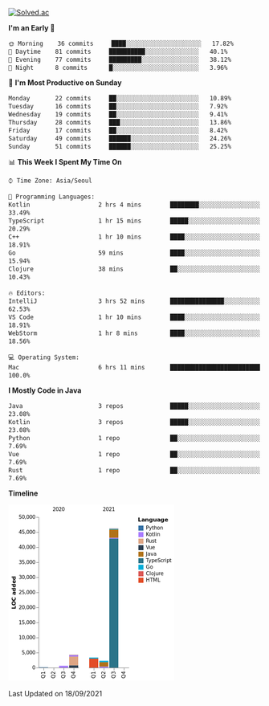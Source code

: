 [![Solved.ac](http://mazassumnida.wtf/api/v2/generate_badge?boj=kuckjwi)](https://solved.ac/kuckjwi)
<!--START_SECTION:waka-->
**I'm an Early 🐤** 

```text
🌞 Morning    36 commits     ████░░░░░░░░░░░░░░░░░░░░░   17.82% 
🌆 Daytime    81 commits     ██████████░░░░░░░░░░░░░░░   40.1% 
🌃 Evening    77 commits     █████████░░░░░░░░░░░░░░░░   38.12% 
🌙 Night      8 commits      █░░░░░░░░░░░░░░░░░░░░░░░░   3.96%

```
📅 **I'm Most Productive on Sunday** 

```text
Monday       22 commits     ██░░░░░░░░░░░░░░░░░░░░░░░   10.89% 
Tuesday      16 commits     ██░░░░░░░░░░░░░░░░░░░░░░░   7.92% 
Wednesday    19 commits     ██░░░░░░░░░░░░░░░░░░░░░░░   9.41% 
Thursday     28 commits     ███░░░░░░░░░░░░░░░░░░░░░░   13.86% 
Friday       17 commits     ██░░░░░░░░░░░░░░░░░░░░░░░   8.42% 
Saturday     49 commits     ██████░░░░░░░░░░░░░░░░░░░   24.26% 
Sunday       51 commits     ██████░░░░░░░░░░░░░░░░░░░   25.25%

```


📊 **This Week I Spent My Time On** 

```text
⌚︎ Time Zone: Asia/Seoul

💬 Programming Languages: 
Kotlin                   2 hrs 4 mins        ████████░░░░░░░░░░░░░░░░░   33.49% 
TypeScript               1 hr 15 mins        █████░░░░░░░░░░░░░░░░░░░░   20.29% 
C++                      1 hr 10 mins        ████░░░░░░░░░░░░░░░░░░░░░   18.91% 
Go                       59 mins             ████░░░░░░░░░░░░░░░░░░░░░   15.94% 
Clojure                  38 mins             ██░░░░░░░░░░░░░░░░░░░░░░░   10.43%

🔥 Editors: 
IntelliJ                 3 hrs 52 mins       ███████████████░░░░░░░░░░   62.53% 
VS Code                  1 hr 10 mins        ████░░░░░░░░░░░░░░░░░░░░░   18.91% 
WebStorm                 1 hr 8 mins         ████░░░░░░░░░░░░░░░░░░░░░   18.56%

💻 Operating System: 
Mac                      6 hrs 11 mins       █████████████████████████   100.0%

```

**I Mostly Code in Java** 

```text
Java                     3 repos             █████░░░░░░░░░░░░░░░░░░░░   23.08% 
Kotlin                   3 repos             █████░░░░░░░░░░░░░░░░░░░░   23.08% 
Python                   1 repo              ██░░░░░░░░░░░░░░░░░░░░░░░   7.69% 
Vue                      1 repo              ██░░░░░░░░░░░░░░░░░░░░░░░   7.69% 
Rust                     1 repo              ██░░░░░░░░░░░░░░░░░░░░░░░   7.69%

```


**Timeline**

![Chart not found](https://raw.githubusercontent.com/kuckjwi0928/kuckjwi0928/master/charts/bar_graph.png) 


 Last Updated on 18/09/2021
<!--END_SECTION:waka-->
